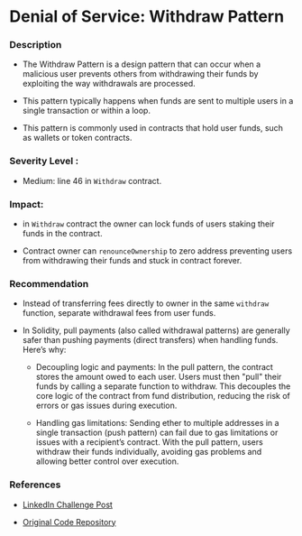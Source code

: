 # Denial of Service: Withdraw Pattern

### Description

- The Withdraw Pattern is a design pattern that can occur when a malicious  user prevents  others from withdrawing their funds by exploiting the way withdrawals are processed. 

- This pattern typically happens when funds are sent to multiple users in a single transaction or within a loop.  

- This pattern is commonly used in contracts that hold user funds, such as wallets or token contracts.


### Severity Level : 

- Medium: line 46 in `Withdraw` contract.

### Impact: 

- in `Withdraw` contract the owner can lock funds of users staking their funds in the contract.

- Contract owner can `renounceOwnership` to zero address preventing users from withdrawing their funds and stuck in contract forever.

### Recommendation

- Instead of transferring fees directly to owner in the same `withdraw` function, separate withdrawal fees from user funds.

- In Solidity, pull payments (also called withdrawal patterns) are generally safer than pushing payments (direct transfers) when handling funds. Here’s why:


    - Decoupling logic and payments: In the pull pattern, the contract stores the amount owed to each user. Users must then "pull" their funds by calling a separate function to withdraw. This decouples the core logic of the contract from fund distribution, reducing the risk of errors or gas issues during execution.

    - Handling gas limitations: Sending ether to multiple addresses in a single transaction (push pattern) can fail due to gas limitations or issues with a recipient’s contract. With the pull pattern, users withdraw their funds individually, avoiding gas problems and allowing better control over execution.

### References

- [LinkedIn Challenge Post](https://www.linkedin.com/feed/update/urn:li:activity:7247869201095299073/)

- [Original Code Repository](https://github.com/code-423n4/2022-06-putty/blob/3b6b844bc39e897bd0bbb69897f2deff12dc3893/contracts/src/PuttyV2.sol#L466)